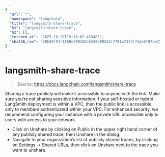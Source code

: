 ```yaml
---
{
  "url": "",
  "namespace": "langchain",
  "title": "langsmith-share-trace",
  "h1": "langsmith-share-trace",
  "h2": [],
  "fetched_at": "2025-10-19T19:18:02.439487",
  "sha256_raw": "e0b00f94f1160e799150a65425002d5f7781e734df7dde0f075e72d20b29a11c"
}
---
```


# langsmith-share-trace

> Source: https://docs.langchain.com/langsmith/share-trace

Sharing a trace publicly will make it accessible to anyone with the link. Make sure you’re not sharing sensitive information.If your self-hosted or hybrid LangSmith deployment is within a VPC, then the public link is accessible only to members authenticated within your VPC. For enhanced security, we recommend configuring your instance with a private URL accessible only to users with access to your network.
- Click on Unshare by clicking on Public in the upper right hand corner of any publicly shared trace, then Unshare in the dialog.
- Navigate to your organization’s list of publicly shared traces, by clicking on Settings -> Shared URLs, then click on Unshare next to the trace you want to unshare.